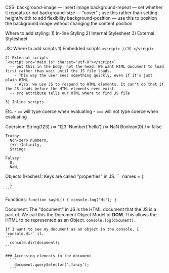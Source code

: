 CSS:
  background-image — insert image
  background-repeat — set whether it repeats or not
  background-size — "cover" ; use this rather than setting height/width to add flexibility
  background-position — use this to position the background image without changing the content position

  Where to add styling:
    1) In-line Styling
    2) Internal Stylesheet
    3) External Stylesheet

JS:
  Where to add scripts
    1) Embedded scripts
      ```
        <script>
          //JS
        </script>
      ```

    2) External scripts
    `<script src="main.js" charset="utf-8"></script>`
      -- put this in the body; not the head. We want HTML document to load first rather than wait until the JS file loads.
        - This way the user sees something quickly, even if it's just plain HTML.
        - Also, we use JS to respond to HTML elements. It can't do that if the JS loads before the HTML elements even exist.
      -- src attribute tells our HTML where to find JS file

    3) Inline scripts


  Etc.
    - `==` will type coerce when evaluating
    - `===` will not type coerce when evaluating

  Coersion:
    String(123)     /=> '123'
    Number('hello') /=> NaN
    Boolean(0)      /=> false

    Truthy:
      Non-zero numbers,
      (+/-)Infinity,
      Strings

    Falsey:
      0,
      NaN,


  Objects (Hashes):
    Keys are called "properties" in JS.
    ```
      names = {

      }
    ```
  Functions:
    ```
      function sayHi() {
        console.log("Hi");
      }
    ```

  Document:
    The "document" in JS is the HTML document that the JS is a part of. We call this the Document Object Model of **DOM**. This allows the HTML to be represented as an Object.
    ```
      console.log(document);
    ```

    If I want to see my document as an object in the console, I `console.dir` it.
    ```
      console.dir(document);
    ```

    ### Accessing elements in the document
      ```
        document.querySelector('.fancy');
      ```
